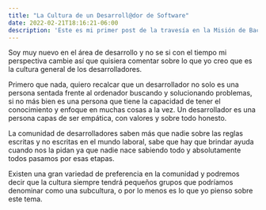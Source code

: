 ```yaml
---
title: "La Cultura de un Desarroll@dor de Software"
date: 2022-02-21T18:16:21-06:00
description: 'Este es mi primer post de la travesía en la Misión de Backend con Node JS de Launch X.'
---
```


Soy muy nuevo en el área de desarrollo y no se si con el tiempo mi perspectiva cambie así que quisiera comentar sobre lo
que yo creo que es la cultura general de los desarrolladores.

Primero que nada, quiero recalcar que un desarrollador no solo es una persona sentada frente al ordenador buscando y 
solucionando problemas, si no más bien es una persona que tiene la capacidad de tener el conocimiento y enfoque en muchas
cosas a la vez. Un desarrollador es una persona capas de ser empática, con valores y sobre todo honesto. 

La comunidad de desarrolladores saben más que nadie sobre las reglas escritas y no escritas en el mundo laboral, sabe que hay que
brindar ayuda cuando nos la pidan ya que nadie nace sabiendo todo y absolutamente todos pasamos por esas etapas.

Existen una gran variedad de preferencia en la comunidad y podremos decir que la cultura siempre tendrá pequeños grupos que podríamos 
denominar como una subcultura, o por lo menos es lo que yo pienso sobre este tema.


